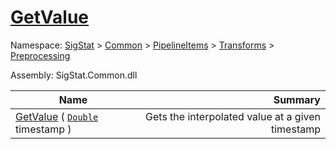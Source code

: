 # [GetValue](./LinearInterpolation-100663765.md)

Namespace: [SigStat]() > [Common](./../../../../README.md) > [PipelineItems]() > [Transforms]() > [Preprocessing](./../README.md)

Assembly: SigStat.Common.dll

| Name | Summary  |
| ------| -----------:|
| [GetValue](./LinearInterpolation-100663765.md) ( [`Double`](https://docs.microsoft.com/en-us/dotnet/api/System.Double) timestamp ) | Gets the interpolated value at a given timestamp
